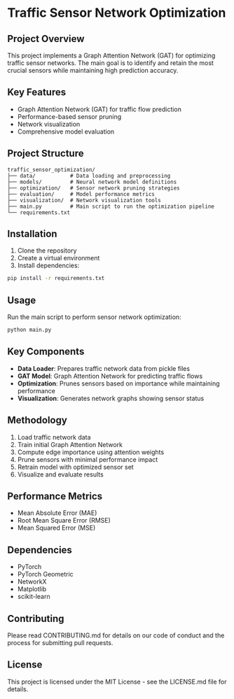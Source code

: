 # Traffic Sensor Network Optimization

## Project Overview
This project implements a Graph Attention Network (GAT) for optimizing traffic sensor networks. The main goal is to identify and retain the most crucial sensors while maintaining high prediction accuracy.

## Key Features
- Graph Attention Network (GAT) for traffic flow prediction
- Performance-based sensor pruning
- Network visualization
- Comprehensive model evaluation

## Project Structure
```
traffic_sensor_optimization/
├── data/           # Data loading and preprocessing
├── models/         # Neural network model definitions
├── optimization/   # Sensor network pruning strategies
├── evaluation/     # Model performance metrics
├── visualization/  # Network visualization tools
├── main.py         # Main script to run the optimization pipeline
└── requirements.txt
```

## Installation
1. Clone the repository
2. Create a virtual environment
3. Install dependencies:
```bash
pip install -r requirements.txt
```

## Usage
Run the main script to perform sensor network optimization:
```bash
python main.py
```

## Key Components
- **Data Loader**: Prepares traffic network data from pickle files
- **GAT Model**: Graph Attention Network for predicting traffic flows
- **Optimization**: Prunes sensors based on importance while maintaining performance
- **Visualization**: Generates network graphs showing sensor status

## Methodology
1. Load traffic network data
2. Train initial Graph Attention Network
3. Compute edge importance using attention weights
4. Prune sensors with minimal performance impact
5. Retrain model with optimized sensor set
6. Visualize and evaluate results

## Performance Metrics
- Mean Absolute Error (MAE)
- Root Mean Square Error (RMSE)
- Mean Squared Error (MSE)

## Dependencies
- PyTorch
- PyTorch Geometric
- NetworkX
- Matplotlib
- scikit-learn

## Contributing
Please read CONTRIBUTING.md for details on our code of conduct and the process for submitting pull requests.

## License
This project is licensed under the MIT License - see the LICENSE.md file for details.
